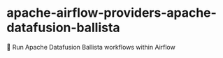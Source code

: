 # apache-airflow-providers-apache-datafusion-ballista
🍃 Run Apache Datafusion Ballista workflows within Airflow 

